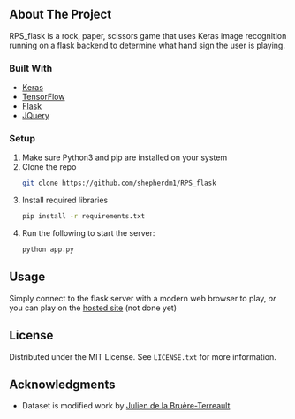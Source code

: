 <!-- ABOUT THE PROJECT -->
## About The Project

RPS_flask is a rock, paper, scissors game that uses Keras image recognition running on a flask backend to determine what hand sign the user is playing.




### Built With

* [Keras](https://keras.io/)
* [TensorFlow](https://www.tensorflow.org/)
* [Flask](https://flask.palletsprojects.com/)
* [JQuery](https://jquery.com)



### Setup

1. Make sure Python3 and pip are installed on your system
2. Clone the repo
   ```sh
   git clone https://github.com/shepherdm1/RPS_flask
   ``` 
3. Install required libraries
   ```sh
   pip install -r requirements.txt
   ``` 
4. Run the following to start the server:
   ```sh
   python app.py
   ```



<!-- USAGE EXAMPLES -->
## Usage

Simply connect to the flask server with a modern web browser to play,
_or_
you can play on the [hosted site]() (not done yet)



<!-- LICENSE -->
## License

Distributed under the MIT License. See `LICENSE.txt` for more information.



<!-- ACKNOWLEDGMENTS -->
## Acknowledgments

* Dataset is modified work by [Julien de la Bruère-Terreault](https://github.com/imfdlh)
